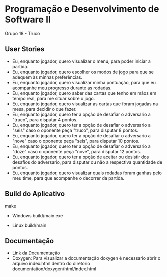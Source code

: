 # Programação e Desenvolvimento de Software II

Grupo 18 - Truco

## User Stories ## 

* Eu, enquanto jogador, quero visualizar o menu, para poder iniciar a partida.
* Eu, enquanto jogador, quero escolher os modos de jogo para que se adequem às minhas preferências.
* Eu, enquanto jogador, quero visualizar minha pontuação, para que eu acompanhe meu progresso durante as rodadas.
* Eu, enquanto jogador, quero saber das cartas que tenho em mãos em tempo real, para me situar sobre o jogo.
* Eu, enquanto jogador, quero visualizar as cartas que foram jogadas na mesa, para decidir o que fazer.
* Eu, enquanto jogador, quero ter a opção de desafiar o adversario a "truco", para disputar 4 pontos.
* Eu, enquanto jogador, quero ter a opção de desafiar o adversario a "seis" caso o oponente peça "truco", para disputar 8 pontos.
* Eu, enquanto jogador, quero ter a opção de desafiar o adversario a "nove" caso o oponente peça "seis", para disputar 10 pontos.
* Eu, enquanto jogador, quero ter a opção de desafiar o adversario a "doze" caso o oponente peça "nove", para disputar 12 pontos.
* Eu, enquanto jogador, quero ter a opção de aceitar ou desistir dos desafios do adversario, para disputar ou não a respectiva quantidade de pontos.
* Eu, enquanto jogador, quero visualizar quais rodadas foram ganhas pelo meu time, para que acompanhe o decorrer da partida.


## Build do Aplicativo

make

* Windows
    build/main.exe

* Linux 
    build/main

## Documentação

* [Link da Documentação](https://github.com/pds2/20191-team-18/tree/master/documentation)
* Doxygen: Para visualizar a documentação doxygen é necessario abrir o arquivo index.html 
          dentro do diretorio documentation/doxygen/html/index.html